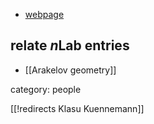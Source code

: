 

* [webpage](http://homepages.uni-regensburg.de/~kuk22111/)

## relate $n$Lab entries

* [[Arakelov geometry]]

category: people

[[!redirects Klasu Kuennemann]]

